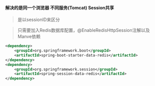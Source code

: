 

#### 解决的是同一个浏览器 不同服务(Tomcat)  Session共享

> 是以sessionID来区分

> 只需要加入Redis数据库配置，@EnableRedisHttpSession注解以及Manve依赖

```xml
<dependency>
    <groupId>org.springframework.boot</groupId>
    <artifactId>spring-boot-starter-data-redis</artifactId>
</dependency>
<dependency>
    <groupId>org.springframework.session</groupId>
    <artifactId>spring-session-data-redis</artifactId>
</dependency>
```

